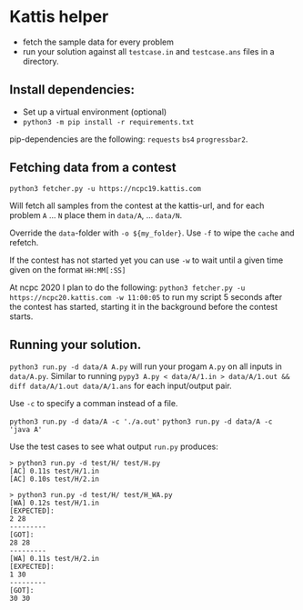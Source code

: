 # Kattis helper

- fetch the sample data for every problem
- run your solution against all `testcase.in` and `testcase.ans` files in a directory.

## Install dependencies:

- Set up a virtual environment (optional)
- `python3 -m pip install -r requirements.txt`

pip-dependencies are the following: `requests` `bs4` `progressbar2`.

## Fetching data from a contest

`python3 fetcher.py -u https://ncpc19.kattis.com`

Will fetch all samples from the contest at the kattis-url, and for each problem `A` ... `N` place them in `data/A`, ... `data/N`.

Override the `data`-folder with `-o ${my_folder}`.
Use `-f` to wipe the `cache` and refetch.

If the contest has not started yet you can use `-w` to wait until a given time given on the format `HH:MM[:SS]`

At ncpc 2020 I plan to do the following:
`python3 fetcher.py -u https://ncpc20.kattis.com -w 11:00:05` to run my script 5 seconds after the contest has started, starting it in the background before the contest starts.


## Running your solution.

`python3 run.py -d data/A A.py` will run your progam `A.py` on all inputs in `data/A.py`. Similar to running `pypy3 A.py < data/A/1.in > data/A/1.out && diff data/A/1.out data/A/1.ans` for each input/output pair.

Use `-c` to specify a comman instead of a file.

`python3 run.py -d data/A -c './a.out'`
`python3 run.py -d data/A -c 'java A'`

Use the test cases to see what output `run.py` produces:

```
> python3 run.py -d test/H/ test/H.py
[AC] 0.11s test/H/1.in
[AC] 0.10s test/H/2.in
```

```
> python3 run.py -d test/H/ test/H_WA.py 
[WA] 0.12s test/H/1.in
[EXPECTED]:
2 28
---------
[GOT]:
28 28
---------
[WA] 0.11s test/H/2.in
[EXPECTED]:
1 30
---------
[GOT]:
30 30
```
